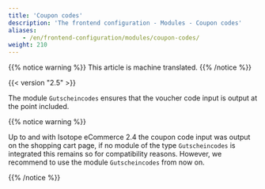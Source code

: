```yaml
---
title: 'Coupon codes'
description: 'The frontend configuration - Modules - Coupon codes'
aliases:
    - /en/frontend-configuration/modules/coupon-codes/
weight: 210
---
```


{{% notice warning %}}
This article is machine translated.
{{% /notice %}}

{{< version "2.5" >}}

The module `Gutscheincodes` ensures that the voucher code input is output at the point included.

{{% notice warning %}}

Up to and with Isotope eCommerce 2.4 the coupon code input was output on the shopping cart page, if no module of the type `Gutscheincodes` is integrated this remains so for compatibility reasons. However, we recommend to use the module `Gutscheincodes` from now on.

{{% /notice %}}
